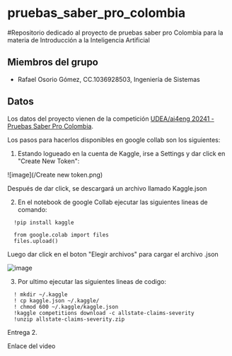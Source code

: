 # pruebas_saber_pro_colombia
#Repositorio dedicado al proyecto de pruebas saber pro Colombia para la materia de Introducción a la Inteligencia Artificial

## Miembros del grupo
* Rafael Osorio Gómez, CC.1036928503, Ingeniería de Sistemas
  
## Datos
Los datos del proyecto vienen de la competición [UDEA/ai4eng 20241 - Pruebas Saber Pro Colombia](https://www.kaggle.com/competitions/udea-ai4eng-20241). 

Los pasos para hacerlos disponibles en google collab son los siguientes:

1. Estando logueado en la cuenta de Kaggle, irse a Settings y dar click en "Create New Token":  

![image](/Create new token.png)

Después de dar click, se descargará un archivo llamado Kaggle.json

2. En el notebook de google Collab ejecutar las siguientes lineas de comando:
```
  !pip install kaggle
  
  from google.colab import files 
  files.upload()
```
Luego dar click en el boton "Elegir archivos" para cargar el archivo .json

![image](https://user-images.githubusercontent.com/55060788/233894298-1c75936e-c9ab-4c9d-8264-da97fa2920e0.png)

3. Por ultimo ejecutar las siguientes lineas de codigo:

```
  ! mkdir ~/.kaggle
  ! cp kaggle.json ~/.kaggle/
  ! chmod 600 ~/.kaggle/kaggle.json
  !kaggle competitions download -c allstate-claims-severity
  !unzip allstate-claims-severity.zip
```
Entrega 2.

Enlace del video 




